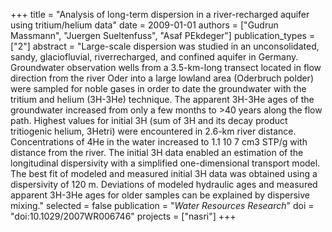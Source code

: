 +++
title = "Analysis of long-term dispersion in a river-recharged aquifer using tritium/helium data"
date = 2009-01-01
authors = ["Gudrun Massmann", "Juergen Sueltenfuss", "Asaf PEkdeger"]
publication_types = ["2"]
abstract = "Large-scale dispersion was studied in an unconsolidated, sandy, glaciofluvial, riverrecharged, and confined aquifer in Germany. Groundwater observation wells from a 3.5-km-long transect located in flow direction from the river Oder into a large lowland area (Oderbruch polder) were sampled for noble gases in order to date the groundwater with the tritium and helium (3H-3He) technique. The apparent 3H-3He ages of the groundwater increased from only a few months to >40 years along the flow path. Highest values for initial 3H (sum of 3H and its decay product tritiogenic helium, 3Hetri) were encountered in 2.6-km river distance. Concentrations of 4He in the water increased to 1.1   10 7 cm3 STP/g with distance from the river. The initial 3H data enabled an estimation of the longitudinal dispersivity with a simplified one-dimensional transport model. The best fit of modeled and measured initial 3H data was obtained using a dispersivity of 120 m. Deviations of modeled hydraulic ages and measured apparent 3H-3He ages for older samples can be explained by dispersive mixing."
selected = false
publication = "*Water Resources Research*"
doi = "doi:10.1029/2007WR006746"
projects = ["nasri"]
+++

